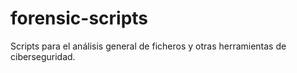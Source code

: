# forensic-scripts
Scripts para el análisis general de ficheros y otras herramientas de ciberseguridad.
